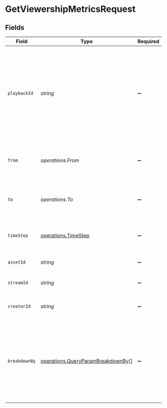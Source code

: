 # GetViewershipMetricsRequest


## Fields

| Field                                                                                                                                                 | Type                                                                                                                                                  | Required                                                                                                                                              | Description                                                                                                                                           |
| ----------------------------------------------------------------------------------------------------------------------------------------------------- | ----------------------------------------------------------------------------------------------------------------------------------------------------- | ----------------------------------------------------------------------------------------------------------------------------------------------------- | ----------------------------------------------------------------------------------------------------------------------------------------------------- |
| `playbackId`                                                                                                                                          | *string*                                                                                                                                              | :heavy_minus_sign:                                                                                                                                    | The playback ID to filter the query results. This can be a canonical<br/>playback ID from Livepeer assets or streams, or dStorage identifiers<br/>for assets<br/> |
| `from`                                                                                                                                                | *operations.From*                                                                                                                                     | :heavy_minus_sign:                                                                                                                                    | Start timestamp for the query range (inclusive)                                                                                                       |
| `to`                                                                                                                                                  | *operations.To*                                                                                                                                       | :heavy_minus_sign:                                                                                                                                    | End timestamp for the query range (exclusive)                                                                                                         |
| `timeStep`                                                                                                                                            | [operations.TimeStep](../../models/operations/timestep.md)                                                                                            | :heavy_minus_sign:                                                                                                                                    | The time step to aggregate viewership metrics by                                                                                                      |
| `assetId`                                                                                                                                             | *string*                                                                                                                                              | :heavy_minus_sign:                                                                                                                                    | The asset ID to filter metrics for                                                                                                                    |
| `streamId`                                                                                                                                            | *string*                                                                                                                                              | :heavy_minus_sign:                                                                                                                                    | The stream ID to filter metrics for                                                                                                                   |
| `creatorId`                                                                                                                                           | *string*                                                                                                                                              | :heavy_minus_sign:                                                                                                                                    | The creator ID to filter the query results                                                                                                            |
| `breakdownBy`                                                                                                                                         | [operations.QueryParamBreakdownBy](../../models/operations/queryparambreakdownby.md)[]                                                                | :heavy_minus_sign:                                                                                                                                    | The list of fields to break down the query results. Specify this<br/>query-string multiple times to break down by multiple fields.<br/>               |
